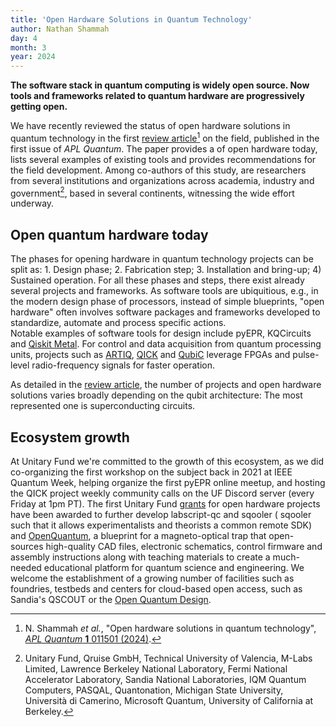 ```yaml
---
title: 'Open Hardware Solutions in Quantum Technology'
author: Nathan Shammah
day: 4
month: 3
year: 2024
---
```


**The software stack in quantum computing is widely open source. Now tools and frameworks related to quantum hardware are progressively getting open.**

We have recently reviewed the status of open hardware solutions in quantum technology in the first [review article](https://pubs.aip.org/aip/apq/article/1/1/011501/3267254/Open-hardware-solutions-in-quantum-technology)[^1] on the field, published in the first issue of _APL Quantum_. The paper provides a of open hardware today, lists several examples of existing tools and provides recommendations for the field development. 
Among co-authors of this study, are researchers from several institutions and organizations across academia, industry and government[^2], based in several continents, witnessing the wide effort underway.  

## Open quantum hardware today

The phases for opening hardware in quantum technology projects can be split as: 1. Design phase; 2. Fabrication step; 3. Installation and bring-up; 4) Sustained operation. 
For all these phases and steps, there exist already several projects and frameworks. As software tools are ubiquitious, e.g., in the modern design phase of processors, instead of simple blueprints, "open hardware" often involves software packages and frameworks developed to standardize, automate and process specific actions.  
Notable examples of software tools for design include pyEPR, KQCircuits and [Qiskit Metal](https://qiskit-community.github.io/qiskit-metal/). For control and data acquisition from quantum processing units, projects such as [ARTIQ](https://github.com/m-labs/artiq), [QICK](https://github.com/openquantumhardware/qick) and [QubiC](https://ieeexplore.ieee.org/document/9552516) leverage FPGAs and pulse-level radio-frequency signals for faster operation.

As detailed in the [review article](https://pubs.aip.org/aip/apq/article/1/1/011501/3267254/Open-hardware-solutions-in-quantum-technology), the number of projects and open hardware solutions varies broadly depending on the qubit architecture: The most represented one is superconducting circuits.

## Ecosystem growth
At Unitary Fund we're committed to the growth of this ecosystem, as we did co-organizing the first workshop on the subject back in 2021 at IEEE Quantum Week, helping organize the first pyEPR online meetup, and hosting the QICK project weekly community calls on the UF Discord server (every Friday at 1pm PT).
The first  Unitary Fund [grants](https://unitary.fund/grants/) for open hardware projects have been awarded to further develop labscript-qc and sqooler ( sqooler such that it allows experimentalists and theorists a common remote SDK) and [OpenQuantum](https://open-quantum.org/), a blueprint for a magneto-optical trap that open-sources high-quality CAD files, electronic schematics, control firmware and assembly instructions along with teaching materials to create a much-needed educational platform for quantum science and engineering. 
We welcome the establishment of a growing number of facilities such as foundries, testbeds and centers for cloud-based open access, such as Sandia's QSCOUT or the [Open Quantum Design](https://openquantumdesign.org/). 


[^1]: N. Shammah _et al._, "Open hardware solutions in quantum technology", [_APL Quantum_ **1** 011501 (2024)](https://pubs.aip.org/aip/apq/article/1/1/011501/3267254/Open-hardware-solutions-in-quantum-technology).
[^2]: Unitary Fund, Qruise GmbH, Technical University of Valencia, M-Labs Limited, Lawrence Berkeley National Laboratory, Fermi National Accelerator Laboratory, Sandia National Laboratories, IQM Quantum Computers, PASQAL, Quantonation, Michigan State University, Università di Camerino, Microsoft Quantum, University of California at Berkeley.
